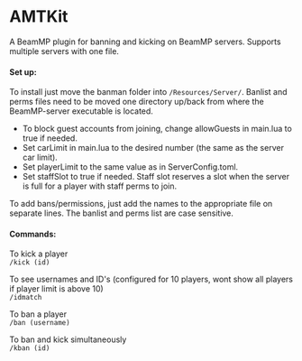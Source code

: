 # AMTKit
A BeamMP plugin for banning and kicking on BeamMP servers. Supports multiple servers with one file.

#### Set up:
To install just move the banman folder into `/Resources/Server/`. Banlist and perms files need to be moved one directory up/back from where the BeamMP-server executable is located.

- To block guest accounts from joining, change allowGuests in main.lua to true if needed. 
- Set carLimit in main.lua to the desired number (the same as the server car limit).
- Set playerLimit to the same value as in ServerConfig.toml.
- Set staffSlot to true if needed. Staff slot reserves a slot when the server is full for a player with staff perms to join.

To add bans/permissions, just add the names to the appropriate file on separate lines. The banlist and perms list are case sensitive.

#### Commands:
To kick a player <br>
`/kick (id)` 

To see usernames and ID's (configured for 10 players, wont show all players if player limit is above 10)<br>
`/idmatch`

To ban a player <br>
`/ban (username)`

To ban and kick simultaneously <br>
`/kban (id)`
